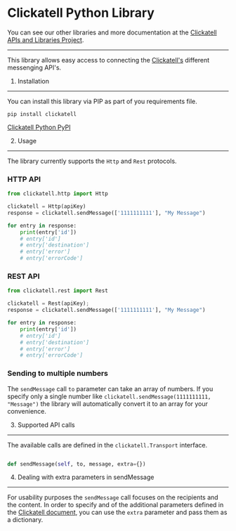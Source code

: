 Clickatell Python Library
================================

You can see our other libraries and more documentation at the [Clickatell APIs and Libraries Project](http://clickatell.github.io/).

------------------------------------

This library allows easy access to connecting the [Clickatell's](http://www.clickatell.com) different messenging API's.

1. Installation
------------------

You can install this library via PIP as part of you requirements file.

```
pip install clickatell
```

[Clickatell Python PyPI](https://pypi.python.org/pypi?name=clickatell&version=0.0.1&:action=display)

2. Usage
------------------

The library currently supports the `Http` and `Rest` protocols.

### HTTP API

``` python
from clickatell.http import Http

clickatell = Http(apiKey)
response = clickatell.sendMessage(['1111111111'], "My Message")

for entry in response:
    print(entry['id'])
    # entry['id']
    # entry['destination']
    # entry['error']
    # entry['errorCode']
```

### REST API

``` python
from clickatell.rest import Rest

clickatell = Rest(apiKey);
response = clickatell.sendMessage(['1111111111'], "My Message")

for entry in response:
    print(entry['id'])
    # entry['id']
    # entry['destination']
    # entry['error']
    # entry['errorCode']
```

### Sending to multiple numbers

The `sendMessage` call `to` parameter can take an array of numbers. If you specify only a single number like `clickatell.sendMessage(1111111111, "Message")` the library will automatically convert it to an array for your convenience.

3. Supported API calls
------------------

The available calls are defined in the `clickatell.Transport` interface.

``` python

def sendMessage(self, to, message, extra={})

```

4. Dealing with extra parameters in sendMessage
--------------------------------------

For usability purposes the `sendMessage` call focuses on the recipients and the content. In order to specify and of the additional parameters defined
in the [Clickatell document](http://www.clickatell.com), you can use the `extra` parameter and pass them as a dictionary.
